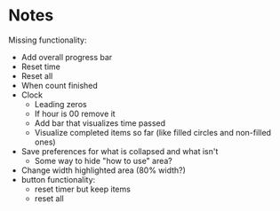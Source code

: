 # Notes

Missing functionality:
- Add overall progress bar
- Reset time
- Reset all
- When count finished
- Clock
  - Leading zeros
  - If hour is 00 remove it
  - Add bar that visualizes time passed
  - Visualize completed items so far (like filled circles and non-filled ones)
- Save preferences for what is collapsed and what isn't
  - Some way to hide "how to use" area?
- Change width highlighted area (80% width?)
- button functionality:
  - reset timer but keep items
  - reset all
